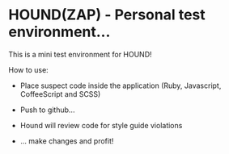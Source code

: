 # HOUND(ZAP) - Personal test environment...

This is a mini test environment for HOUND!

How to use:

* Place suspect code inside the application (Ruby, Javascript, CoffeeScript and SCSS)

* Push to github...

* Hound will review code for style guide violations

* ... make changes and profit!
